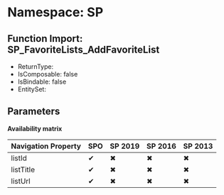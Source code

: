 # Namespace: SP

## Function Import: SP_FavoriteLists_AddFavoriteList

- ReturnType: 
- IsComposable: false
- IsBindable: false
- EntitySet: 

## Parameters

**Availability matrix**

Navigation Property | SPO | SP 2019 | SP 2016 | SP 2013
----------|-----|---------|---------|--------
listId | ✔ | ✖ | ✖ | ✖
listTitle | ✔ | ✖ | ✖ | ✖
listUrl | ✔ | ✖ | ✖ | ✖
